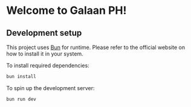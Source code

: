 # Welcome to Galaan PH!

## Development setup

This project uses [Bun](https://bun.sh/) for runtime. Please refer to the official website on how to install it in your system.

To install required dependencies:

```bash
bun install
```

To spin up the development server:

```bash
bun run dev
```
